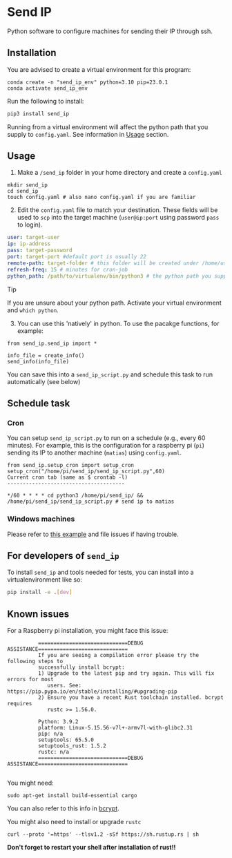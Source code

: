 # Send IP

Python software to configure machines for sending their IP through ssh.

## Installation

You are advised to create a virtual environment for this program:

```
conda create -n "send_ip_env" python=3.10 pip=23.0.1
conda activate send_ip_env
```

Run the following to install:

```python
pip3 install send_ip
```

Running from a virtual environment will affect the python path that you supply to `config.yaml`. See information in [Usage](#usage) section.

## Usage

1. Make a `/send_ip` folder in your home directory and create a `config.yaml`

```
mkdir send_ip
cd send_ip
touch config.yaml # also nano config.yaml if you are familiar
```

2. Edit the `config.yaml` file to match your destination. These fields will be used to `scp` into the target machine (`user@ip:port` using password `pass` to login).


```yaml
user: target-user
ip: ip-address
pass: target-password
port: target-port #default port is usually 22 
remote-path: target-folder # this folder will be created under /home/user might create errors for not linux users
refresh-freq: 15 # minutes for cron-job
python_path: /path/to/virtualenv/bin/python3 # the python path you supply here will affect where the code runs (e.g., /usr/bin/python3), see docs! 
```

> [!TIP]
> If you are unsure about your python path. Activate your virtual environment and `which python`.


3. You can use this 'natively' in python. To use the pacakge functions, for example:

```
from send_ip.send_ip import *

info_file = create_info()
send_info(info_file)
```

You can save this into a `send_ip_script.py` and schedule this task to run automatically (see below)

## Schedule task

### Cron

You can setup `send_ip_script.py` to run on a schedule (e.g., every 60 minutes). For example, this is the configuration for a raspberry pi (`pi`) sending its IP to another machine (`matias`) using `config.yaml`.

```
from send_ip.setup_cron import setup_cron
setup_cron("/home/pi/send_ip/send_ip_script.py",60)
Current cron tab (same as $ crontab -l)
--------------------------------------

*/60 * * * * cd python3 /home/pi/send_ip/ && /home/pi/send_ip/send_ip_script.py # send ip to matias

```


### Windows machines

Please refer to [this example](https://stackoverflow.com/a/59079452/3215940) and file issues if having trouble.

## For developers of `send_ip`

To install `send_ip` and tools needed for tests, you can install into a virtualenvironment like so:

```bash
pip install -e .[dev]
```
## Known issues

For a Raspberry pi installation, you might face this issue:

```
          =============================DEBUG ASSISTANCE=============================
          If you are seeing a compilation error please try the following steps to
          successfully install bcrypt:
          1) Upgrade to the latest pip and try again. This will fix errors for most
             users. See: https://pip.pypa.io/en/stable/installing/#upgrading-pip
          2) Ensure you have a recent Rust toolchain installed. bcrypt requires
             rustc >= 1.56.0.
      
          Python: 3.9.2
          platform: Linux-5.15.56-v7l+-armv7l-with-glibc2.31
          pip: n/a
          setuptools: 65.5.0
          setuptools_rust: 1.5.2
          rustc: n/a
          =============================DEBUG ASSISTANCE=============================
      

```

You might need:

```
sudo apt-get install build-essential cargo
```

You can also refer to this info in [bcrypt](https://pypi.org/project/bcrypt/).

You might also need to install or upgrade `rustc`

```
curl --proto '=https' --tlsv1.2 -sSf https://sh.rustup.rs | sh
```

**Don't forget to restart your shell after installation of rust!!**
